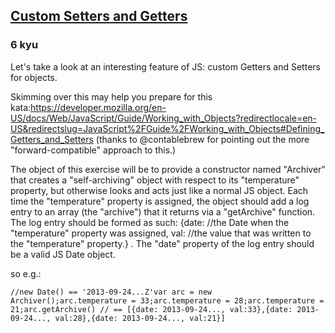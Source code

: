 <h2><a href=https://www.codewars.com/kata/5241060ff2471a5d7600025a/train/javascript target="_blank">Custom Setters and Getters</a></h2><h3>6 kyu</h3><p>Let's take a look at an interesting feature of JS: custom Getters and Setters for objects.</p><p>Skimming over this may help you prepare for this kata:<a href="https://developer.mozilla.org/en-US/docs/Web/JavaScript/Guide/Working_with_Objects?redirectlocale=en-US&amp;redirectslug=JavaScript%2FGuide%2FWorking_with_Objects#Defining_Getters_and_Setters" data-turbolinks="false" target="_blank">https://developer.mozilla.org/en-US/docs/Web/JavaScript/Guide/Working_with_Objects?redirectlocale=en-US&amp;redirectslug=JavaScript%2FGuide%2FWorking_with_Objects#Defining_Getters_and_Setters</a> (thanks to @contablebrew for pointing out the more "forward-compatible" approach to this.)</p><p>The object of this exercise will be to provide a constructor named "Archiver" that creates a "self-archiving" object with respect to its "temperature" property, but otherwise looks and acts just like a normal JS object.  Each time the "temperature" property is assigned, the object should add a log entry to an array (the "archive") that it returns via a "getArchive" function.  The log entry should be formed as such: {date: //the Date when the "temperature" property was assigned, val: //the value that was written to the "temperature" property.} .  The "date" property of the log entry should be a valid JS Date object.</p><p>so e.g.:</p><pre><code class="language-javascript"><span class="cm-comment">//new Date() == '2013-09-24...Z'</span><span class="cm-keyword">var</span> <span class="cm-def">arc</span> <span class="cm-operator">=</span> <span class="cm-keyword">new</span> <span class="cm-variable">Archiver</span>();<span class="cm-variable">arc</span>.<span class="cm-property">temperature</span> <span class="cm-operator">=</span> <span class="cm-number">33</span>;<span class="cm-variable">arc</span>.<span class="cm-property">temperature</span> <span class="cm-operator">=</span> <span class="cm-number">28</span>;<span class="cm-variable">arc</span>.<span class="cm-property">temperature</span> <span class="cm-operator">=</span> <span class="cm-number">21</span>;<span class="cm-variable">arc</span>.<span class="cm-property">getArchive</span>() <span class="cm-comment">// == [{date: 2013-09-24..., val:33},{date: 2013-09-24..., val:28},{date: 2013-09-24..., val:21}]</span></code></pre>